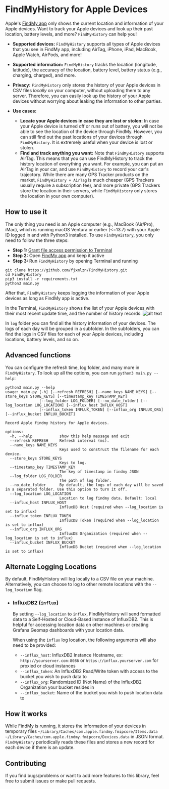 # FindMyHistory for Apple Devices

Apple's [FindMy app](https://apps.apple.com/us/app/find-my/id1514844621) only shows the current location and information of your Apple devices. Want to track your Apple devices and look up their past location, battery levels, and more? `FindMyHistory` can help you!

* **Supported devices:** `FindMyHistory` supports all types of Apple devices that you see in FindMy app, including AirTag, iPhone, iPad, MacBook, Apple Watch, AirPods, and more!

* **Supported information:** `FindMyHistory` tracks the location (longitude, latitude), the accuracy of the location, battery level, battery status (e.g., charging, charged), and more.

* **Privacy:** `FindMyHistory` only stores the history of your Apple devices in CSV files *locally* on your computer, without uploading them to any server. Therefore, you can easily look up the history of your Apple devices without worrying about leaking the information to other parties. 

* **Use cases:** 
	* **Locate your Apple devices in case they are lost or stolen:** In case your Apple device is turned off or runs out of battery, you will not be able to see the location of the device through FindMy. However, you can still find out the past locations of your devices through `FindMyHistory`. It is extremely useful when your device is lost or stolen. 
	* **Find and track anything you want:** Note that `FindMyHistory` supports AirTag. This means that you can use FindMyHistory to track the history location of everything you want. For example, you can put an AirTag in your car, and use `FindMyHistory` to record your car's trajectory. While there are many GPS Tracker products on the market, `FindMyHistory + AirTag` is much cheaper (GPS Trackers usually require a subscription fee), and more private (GPS Trackers store the location in their servers, while `FindMyHistory` only stores the location in your own computer).

## How to use it

The only thing you need is an Apple computer (e.g., MacBook (Air/Pro), iMac), which is running macOS Ventura or earlier (<=13.7) with your Apple ID logged in and with Python3 installed. To use `FindMyHistory`, you only need to follow the three steps: 

* **Step 1:** [Grant file access permission to Terminal](https://osxdaily.com/2018/10/09/fix-operation-not-permitted-terminal-error-macos/) 
* **Step 2:** Open [FindMy app](https://apps.apple.com/us/app/find-my/id1514844621) and keep it active
* **Step 3:** Run `FindMyHistory` by opening Terminal and running

```
git clone https://github.com/fjxmlzn/FindMyHistory.git
cd FindMyHistory
pip3 install -r requirements.txt
python3 main.py
```

After that, `FindMyHistory` keeps logging the information of your Apple devices as long as FindMy app is active. 

In the Terminal, `FindMyHistory` shows the list of your Apple devices with their most recent update time, and the number of history records:
![alt text](figures/terminal.png)

In `log` folder you can find all the history information of your devices. The logs of each day will be grouped in a subfolder. In the subfolders, you can find the logs in CSV files for each of your Apple devices, including locations, battery levels, and so on.


## Advanced functions

You can configure the refresh time, log folder, and many more in `FindMyHistory`. To look up all the options, you can run `python3 main.py --help`:

```
python3 main.py --help
usage: main.py [-h] [--refresh REFRESH] [--name_keys NAME_KEYS] [--store_keys STORE_KEYS] [--timestamp_key TIMESTAMP_KEY]
               [--log_folder LOG_FOLDER] [--no_date_folder] [--log_location LOG_LOCATION] [--influx_host INFLUX_HOST]
               [--influx_token INFLUX_TOKEN] [--influx_org INFLUX_ORG] [--influx_bucket INFLUX_BUCKET]

Record Apple findmy history for Apple devices.

options:
  -h, --help            show this help message and exit
  --refresh REFRESH     Refresh interval (ms).
  --name_keys NAME_KEYS
                        Keys used to construct the filename for each device.
  --store_keys STORE_KEYS
                        Keys to log.
  --timestamp_key TIMESTAMP_KEY
                        The key of timestamp in findmy JSON
  --log_folder LOG_FOLDER
                        The path of log folder.
  --no_date_folder      By default, the logs of each day will be saved in a separated folder. Use this option to turn it off.
  --log_location LOG_LOCATION
                        Location to log findmy data. Default: local
  --influx_host INFLUX_HOST
                        InfluxDB Host (required when --log_location is set to influx)
  --influx_token INFLUX_TOKEN
                        InfluxDB Token (required when --log_location is set to influx)
  --influx_org INFLUX_ORG
                        InfluxDB Organization (required when --log_location is set to influx)
  --influx_bucket INFLUX_BUCKET
                        InfluxDB Bucket (required when --log_location is set to influx)
```

## Alternate Logging Locations

By default, FindMyHistory will log locally to a CSV file on your machine. Alternatively, you can choose to log to other remote locations with the `--log_location` flag.

 - ### InfluxDB2 (`influx`)

    By setting `--log_location` to `influx`, FindMyHistory will send formatted data to a Self-Hosted or Cloud-Based instance of InfluxDB2. This is helpful for accessing location data on other machines or creating Grafana Geomap dashboards with your location data.

    When using the `influx` log location, the following arguments will also need to be provided:

    - `--influx_host`: InfluxDB2 Instance Hostname, ex: `http://yourserver.com:8086` or `https://influx.yourserver.com` for proxied or cloud instances
    - `--influx_token`: An InfluxDB2 Read/Write token with access to the bucket you wish to push data to
    - `--influx_org`: Randomized ID (Not Name) of the InfluxDB2 Organization your bucket resides in
    - `--influx_bucket`: Name of the bucket you wish to push location data to
## How it works

While FindMy is running, it stores the information of your devices in temporary files `~/Library/Caches/com.apple.findmy.fmipcore/Items.data` `~/Library/Caches/com.apple.findmy.fmipcore/Devices.data` in JSON format. `FindMyHistory` periodically reads these files and stores a new record for each device if there is an update. 

## Contributing

If you find bugs/problems or want to add more features to this library, feel free to submit issues or make pull requests.

